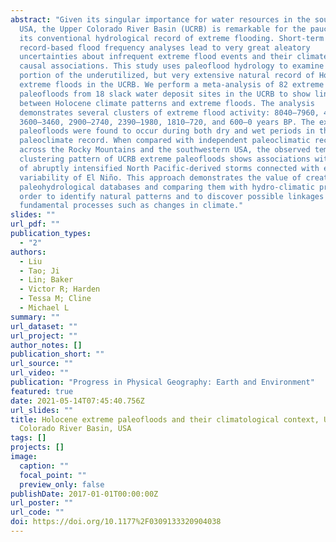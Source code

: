 ```yaml
---
abstract: "Given its singular importance for water resources in the southwestern
  USA, the Upper Colorado River Basin (UCRB) is remarkable for the paucity of
  its conventional hydrological record of extreme flooding. Short-term
  record-based flood frequency analyses lead to very great aleatory
  uncertainties about infrequent extreme flood events and their climate-driven
  causal associations. This study uses paleoflood hydrology to examine a small
  portion of the underutilized, but very extensive natural record of Holocene
  extreme floods in the UCRB. We perform a meta-analysis of 82 extreme
  paleofloods from 18 slack water deposit sites in the UCRB to show linkages
  between Holocene climate patterns and extreme floods. The analysis
  demonstrates several clusters of extreme flood activity: 8040–7960, 4400–4300,
  3600–3460, 2900–2740, 2390–1980, 1810–720, and 600–0 years BP. The extreme
  paleofloods were found to occur during both dry and wet periods in the
  paleoclimate record. When compared with independent paleoclimatic records
  across the Rocky Mountains and the southwestern USA, the observed temporal
  clustering pattern of UCRB extreme paleofloods shows associations with periods
  of abruptly intensified North Pacific-derived storms connected with enhanced
  variability of El Niño. This approach demonstrates the value of creating
  paleohydrological databases and comparing them with hydro-climatic proxies in
  order to identify natural patterns and to discover possible linkages to
  fundamental processes such as changes in climate."
slides: ""
url_pdf: ""
publication_types:
  - "2"
authors:
  - Liu
  - Tao; Ji
  - Lin; Baker
  - Victor R; Harden
  - Tessa M; Cline
  - Michael L
summary: ""
url_dataset: ""
url_project: ""
author_notes: []
publication_short: ""
url_source: ""
url_video: ""
publication: "Progress in Physical Geography: Earth and Environment"
featured: true
date: 2021-05-14T07:45:40.756Z
url_slides: ""
title: Holocene extreme paleofloods and their climatological context, Upper
  Colorado River Basin, USA
tags: []
projects: []
image:
  caption: ""
  focal_point: ""
  preview_only: false
publishDate: 2017-01-01T00:00:00Z
url_poster: ""
url_code: ""
doi: https://doi.org/10.1177%2F0309133320904038
---
```


